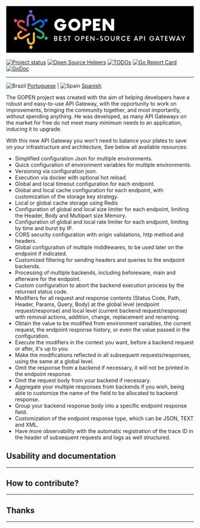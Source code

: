 <img src="logo-gateway.png" alt="">

[![Project status](https://img.shields.io/badge/version-v1.0.0_beta-yellow.svg)](https://github.com/GabrielHCataldo/gopen-gateway/releases/tag/v1.0.0-beta)
[![Open Source Helpers](https://www.codetriage.com/gabrielhcataldo/gopen-gateway/badges/users.svg)](https://www.codetriage.com/gabrielhcataldo/gopen-gateway)
[![TODOs](https://badgen.net/https/api.tickgit.com/badgen/github.com/GabrielHCataldo/gopen-gateway)](https://www.tickgit.com/browse?repo=github.com/GabrielHCataldo/gopen-gateway)
[![Go Report Card](https://goreportcard.com/badge/github.com/GabrielHCataldo/gopen-gateway)](https://goreportcard.com/report/github.com/GabrielHCataldo/gopen-gateway)
[![GoDoc](https://godoc.org/github/GabrielHCataldo/gopen-gateway?status.svg)](https://pkg.go.dev/github.com/GabrielHCataldo/gopen-gateway/helper)

[//]: # ([![build workflow]&#40;https://github.com/GabrielHCataldo/gopen-gateway/actions/workflows/go.yml/badge.svg&#41;]&#40;https://github.com/GabrielHCataldo/gopen-gateway/actions&#41;)

---

![Brazil](https://raw.githubusercontent.com/stevenrskelton/flag-icon/master/png/16/country-4x3/br.png "Brazil")
[Portuguese](https://github/GabrielHCataldo/gopen-gatewat/blob/main/README.pt-br.md) |
![Spain](https://raw.githubusercontent.com/stevenrskelton/flag-icon/master/png/16/country-4x3/es.png "Spain")
[Spanish](https://github/GabrielHCataldo/gopen-gatewat/blob/main/README.es.md)

The GOPEN project was created with the aim of helping developers have a robust and easy-to-use API Gateway,
with the opportunity to work on improvements, bringing the community together, and most importantly, without spending
anything. He was
developed, as many API Gateways on the market for free do not meet many minimum needs
to an application, inducing it to upgrade.

With this new API Gateway you won't need to balance your plates to save on your infrastructure and architecture,
See below all available resources:

- Simplified configuration Json for multiple environments.
- Quick configuration of environment variables for multiple environments.
- Versioning via configuration json.
- Execution via docker with optional hot reload.
- Global and local timeout configuration for each endpoint.
- Global and local cache configuration for each endpoint, with customization of the storage key strategy.
- Local or global cache storage using Redis
- Configuration of global and local size limiter for each endpoint, limiting the Header, Body and Multipart size
  Memory.
- Configuration of global and local rate limiter for each endpoint, limiting by time and burst by IP.
- CORS security configuration with origin validations, http method and headers.
- Global configuration of multiple middlewares, to be used later on the endpoint if indicated.
- Customized filtering for sending headers and queries to the endpoint backends.
- Processing of multiple backends, including beforeware, main and afterware for the endpoint.
- Custom configuration to abort the backend execution process by the returned status code.
- Modifiers for all request and response contents (Status Code, Path, Header, Params, Query, Body)
  at the global level (endpoint request/response) and local level (current backend request/response) with removal
  actions,
  addition, change, replacement and renaming.
- Obtain the value to be modified from environment variables, the current request, the endpoint response history,
  or even the value passed in the configuration.
- Execute the modifiers in the context you want, before a backend request or after, it's up to you.
- Make the modifications reflected in all subsequent requests/responses, using the same at a global level.
- Omit the response from a backend if necessary, it will not be printed in the endpoint response.
- Omit the request body from your backend if necessary.
- Aggregate your multiple responses from backends if you wish, being able to customize the name of the field to be
  allocated to
  backend response.
- Group your backend response body into a specific endpoint response field.
- Customization of the endpoint response type, which can be JSON, TEXT and XML.
- Have more observability with the automatic registration of the trace ID in the header of subsequent requests and logs
  as well
  structured.

Usability and documentation
-----------
---


How to contribute?
------------
---


Thanks
------------
---
